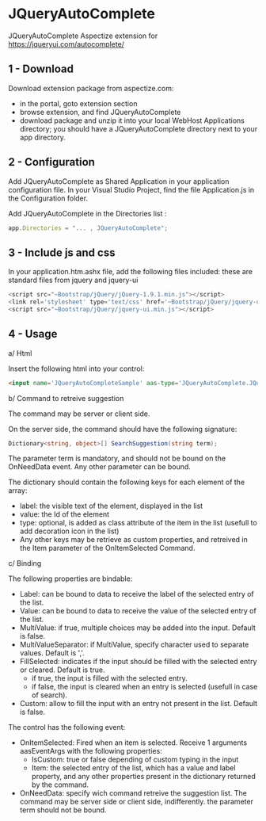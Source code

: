 # JQueryAutoComplete
JQueryAutoComplete Aspectize extension for https://jqueryui.com/autocomplete/

## 1 - Download

Download extension package from aspectize.com:
- in the portal, goto extension section
- browse extension, and find JQueryAutoComplete
- download package and unzip it into your local WebHost Applications directory; you should have a JQueryAutoComplete directory next to your app directory.

## 2 - Configuration

Add JQueryAutoComplete as Shared Application in your application configuration file.
In your Visual Studio Project, find the file Application.js in the Configuration folder.

Add JQueryAutoComplete in the Directories list :
```javascript
app.Directories = "... , JQueryAutoComplete";
```

## 3 - Include js and css

In your application.htm.ashx file, add the following files included: these are standard files from jquery and jquery-ui
```javascript
<script src="~Bootstrap/jQuery/jQuery-1.9.1.min.js"></script>
<link rel='stylesheet' type='text/css' href='~Bootstrap/jQuery/jquery-ui.css' />
<script src="~Bootstrap/jQuery/jquery-ui.min.js"></script>
```

## 4 - Usage

a/ Html

Insert the following html into your control:
```html
<input name='JQueryAutoCompleteSample' aas-type='JQueryAutoComplete.JQueryAutoComplete' />
```

b/ Command to retreive suggestion

The command may be server or client side.

On the server side, the command should have the following signature:

```csharp
Dictionary<string, object>[] SearchSuggestion(string term);
```

The parameter term is mandatory, and should not be bound on the OnNeedData event.
Any other parameter can be bound.

The dictionary should contain the following keys for each element of the array:
- label: the visible text of the element, displayed in the list
- value: the Id of the element
- type: optional, is added as class attribute of the item in the list (usefull to add decoration icon in the list)
- Any other keys may be retrieve as custom properties, and retreived in the Item parameter of the OnItemSelected Command.

c/ Binding

The following properties are bindable:
- Label: can be bound to data to receive the label of the selected entry of the list.
- Value: can be bound to data to receive the value of the selected entry of the list.
- MultiValue: if true, multiple choices may be added into the input. Default is false.
- MultiValueSeparator: if MultiValue, specify character used to separate values. Default is ','.
- FillSelected: indicates if the input should be filled with the selected entry or cleared. Default is true.
   - if true, the input is filled with the selected entry. 
   - if false, the input is cleared when an entry is selected (usefull in case of search).
- Custom: allow to fill the input with an entry not present in the list. Default is false.

The control has the following event:
- OnItemSelected: Fired when an item is selected. Receive 1 arguments aasEventArgs with the following properties:
  - IsCustom: true or false depending of custom typing in the input
  - Item: the selected entry of the list, which has a value and label property, and any other properties present in the dictionary returned by the command.
- OnNeedData: specify wich command retreive the suggestion list. The command may be server side or client side, 
indifferently. the parameter term should not be bound.


